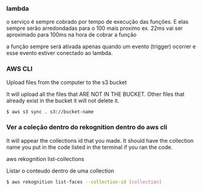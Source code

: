 ### lambda

o serviço é sempre cobrado por tempo de execução das funções. E elas sempre serão arredondadas para o 100 mais proximo ex. 22ms vai ser aproximado para 100ms na hora de cobrar a função

a função sempre será ativada apenas quando um evento (trigger) ocorrer e esse evento estiver conectado ao lambda.

### AWS CLI

Upload files from the computer to the s3 bucket

It will upload all the files that ARE NOT IN THE BUCKET. Other files that already exist in the bucket it will not delete it.

```bash
$ aws s3 sync . s3://bucket-name
```

### Ver a coleção dentro do rekognition dentro do aws cli

It will appear the collections id that you made.
It should have the collection name you put in the code listed in the terminal if you ran the code.

aws rekognition list-collections

Listar o conteudo dentro de uma collection
```bash
$ aws rekognition list-faces --collection-id [collection]
```